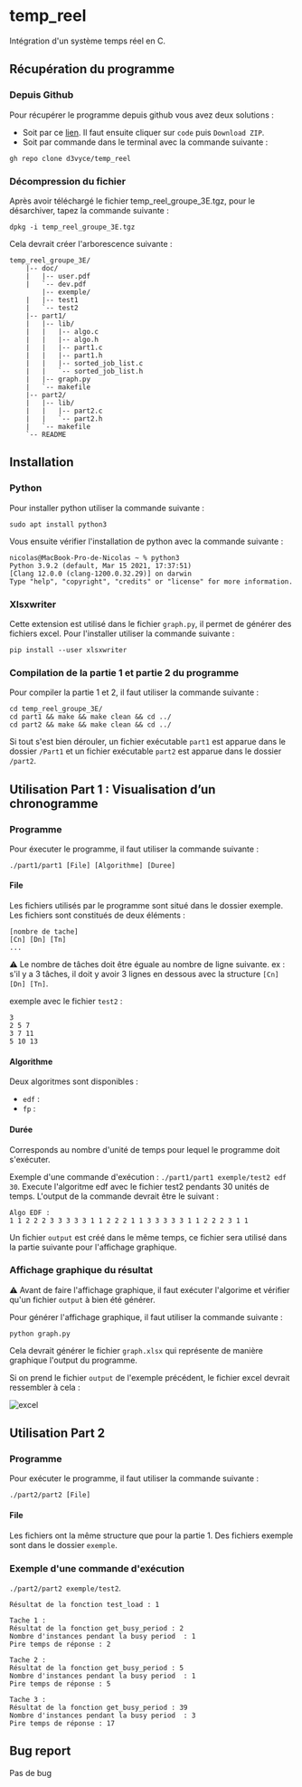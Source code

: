 # temp_reel
Intégration d'un système temps réel en C.

## Récupération du programme
### Depuis Github
Pour récupérer le programme depuis github vous avez deux solutions :
- Soit par ce [lien](https://github.com/d3vyce/temp_reel). Il faut ensuite cliquer sur ```code``` puis ```Download ZIP```.
- Soit par commande dans le terminal avec la commande suivante :
```
gh repo clone d3vyce/temp_reel
```

### Décompression du fichier
Après avoir téléchargé le fichier temp_reel_groupe_3E.tgz, pour le désarchiver, tapez la commande suivante :
```
dpkg -i temp_reel_groupe_3E.tgz
```
Cela devrait créer l'arborescence suivante :
```
temp_reel_groupe_3E/
	|-- doc/
	|   |-- user.pdf
	|   `-- dev.pdf
    	|-- exemple/
	|   |-- test1
	|   `-- test2
	|-- part1/
	|   |-- lib/
	|   |   |-- algo.c
	|   |   |-- algo.h
	|   |   |-- part1.c
	|   |   |-- part1.h
	|   |   |-- sorted_job_list.c
	|   |   `-- sorted_job_list.h
	|   |-- graph.py	
	|   `-- makefile
	|-- part2/
	|   |-- lib/
	|   |   |-- part2.c
	|   |   `-- part2.h	
	|   `-- makefile
	`-- README
```

## Installation
### Python
Pour installer python utiliser la commande suivante :
```
sudo apt install python3
```
Vous ensuite vérifier l'installation de python avec la commande suivante :
```
nicolas@MacBook-Pro-de-Nicolas ~ % python3         
Python 3.9.2 (default, Mar 15 2021, 17:37:51) 
[Clang 12.0.0 (clang-1200.0.32.29)] on darwin
Type "help", "copyright", "credits" or "license" for more information.
```

### Xlsxwriter
Cette extension est utilisé dans le fichier ```graph.py```, il permet de générer des fichiers excel. Pour l'installer utiliser la commande suivante :
```
pip install --user xlsxwriter
```

### Compilation de la partie 1 et partie 2 du programme
Pour compiler la partie 1 et 2, il faut utiliser la commande suivante :
```
cd temp_reel_groupe_3E/
cd part1 && make && make clean && cd ../
cd part2 && make && make clean && cd ../
```

Si tout s'est bien dérouler, un fichier exécutable  ```part1``` est apparue dans le dossier ```/Part1``` et un fichier exécutable ```part2``` est apparue dans le dossier ```/part2```.

## Utilisation Part 1 : Visualisation d’un chronogramme
### Programme
Pour éxecuter le programme, il faut utiliser la commande suivante :
```
./part1/part1 [File] [Algorithme] [Duree]
```

#### File
Les fichiers utilisés par le programme sont situé dans le dossier exemple. Les fichiers sont constitués de deux éléments :

```
[nombre de tache]
[Cn] [Dn] [Tn]
...
```
:warning: Le nombre de tâches doit être éguale au nombre de ligne suivante. 
ex : s'il y a 3 tâches, il doit y avoir 3 lignes en dessous avec la structure `[Cn] [Dn] [Tn]`.

exemple avec le fichier `test2` :

```
3
2 5 7
3 7 11
5 10 13
```

#### Algorithme
Deux algoritmes sont disponibles :
- `edf` : 
- `fp` :

#### Durée
Corresponds au nombre d'unité de temps pour lequel le programme doit s'exécuter.


Exemple d'une commande d'exécution :
`./part1/part1 exemple/test2 edf 30`. Execute l'algoritme edf avec le fichier test2 pendants 30 unités de temps.
L'output de la commande devrait être le suivant :
```
Algo EDF :
1 1 2 2 2 3 3 3 3 3 1 1 2 2 2 1 1 3 3 3 3 3 1 1 2 2 2 3 1 1 
```
Un fichier `output` est créé dans le même temps, ce fichier sera utilisé dans la partie suivante pour l'affichage graphique.

### Affichage graphique du résultat
:warning: Avant de faire l'affichage graphique, il faut exécuter l'algorime et vérifier qu'un fichier `output` à bien été générer.


Pour générer l'affichage graphique, il faut utiliser la commande suivante :
```
python graph.py
```
Cela devrait générer le fichier `graph.xlsx` qui représente de manière graphique l'output du programme.

Si on prend le fichier `output` de l'exemple précédent, le fichier excel devrait ressembler à cela :

![excel](https://nsa40.casimages.com/img/2021/03/21/210321020248858282.png)


## Utilisation Part 2
### Programme
Pour exécuter le programme, il faut utiliser la commande suivante :
```
./part2/part2 [File]
```
#### File
Les fichiers ont la même structure que pour la partie 1. Des fichiers exemple sont dans le dossier `exemple`.

### Exemple d'une commande d'exécution

`./part2/part2 exemple/test2`. 
```
Résultat de la fonction test_load : 1 

Tache 1 :
Résultat de la fonction get_busy_period : 2 
Nombre d'instances pendant la busy period  : 1 
Pire temps de réponse : 2 

Tache 2 :
Résultat de la fonction get_busy_period : 5 
Nombre d'instances pendant la busy period  : 1 
Pire temps de réponse : 5 

Tache 3 :
Résultat de la fonction get_busy_period : 39 
Nombre d'instances pendant la busy period  : 3 
Pire temps de réponse : 17

```
## Bug report
Pas de bug
